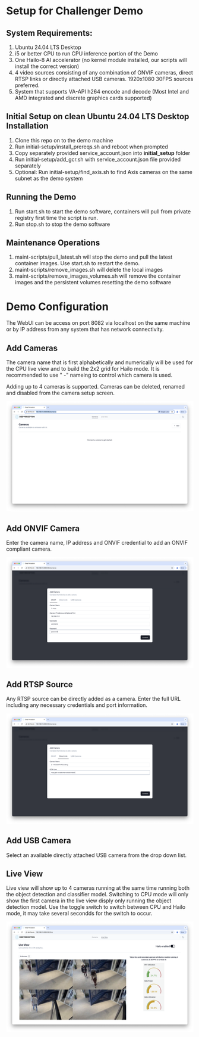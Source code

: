 # Setup for Challenger Demo

## System Requirements:

1. Ubuntu 24.04 LTS Desktop
2. i5 or better CPU to run CPU inference portion of the Demo
3. One Hailo-8 AI accelerator (no kernel module installed, our scripts will install the correct version)
4. 4 video sources consisting of any combination of ONVIF cameras, direct RTSP links or directly attached USB cameras. 1920x1080 30FPS sources preferred.
5. System that supports VA-API h264 encode and decode (Most Intel and AMD integrated and discrete graphics cards supported)  

## Initial Setup on clean Ubuntu 24.04 LTS Desktop Installation

1. Clone this repo on to the demo machine
2. Run initial-setup/install_prereqs.sh and reboot when  prompted
3. Copy separately provided service_account.json into **initial_setup** folder
4. Run initial-setup/add_gcr.sh with service_account.json file provided separately
5. Optional: Run initial-setup/find_axis.sh to find Axis cameras on the same subnet as the demo system

## Running the Demo

1. Run start.sh to start the demo software, containers will pull from private registry first time the script is run.
2. Run stop.sh to stop the demo software

## Maintenance Operations

1. maint-scripts/pull_latest.sh will stop the demo and pull the latest container images. Use start.sh to restart the demo.
2. maint-scripts/remove_images.sh will delete the local images 
3. maint-scripts/remove_images_volumes.sh will remove the container images and the persistent volumes resetting the demo software

# Demo Configuration

The WebUI can be access on port 8082 via localhost on the same machine or by IP address from any system that has network connectivity.

## Add Cameras

The camera name that is first alphabetically and numerically will be used for the CPU live view and to build the 2x2 grid for Hailo mode. It is recommended to use "<number> -" nameing to control which camera is used. 

Adding up to 4 cameras is supported. Cameras can be deleted, renamed and disabled from the camera setup screen.

![Add camera screen](assets/add_camera.png)

## Add ONVIF Camera

Enter the camera name, IP address and ONVIF credential to add an ONVIF compliant camera. 

![Add ONVIF Source](assets/onvif.png)

## Add RTSP Source

Any RTSP source can be directly added as a camera. Enter the full URL including any necessary credentials and port information.

![Add Direct RTSP Source](assets/direct_link.png)

## Add USB Camera 

Select an available directly attached USB camera from the drop down list.

## Live View

Live view will show up to 4 cameras running at the same time running both the object detection and classifier model. Switching to CPU mode will only show the first camera in the live view disply only running the object detection model. Use the toggle switch to switch between CPU and Hailo mode, it may take several secondds for the switch to occur. 

![Live View](assets/live_view.png)
